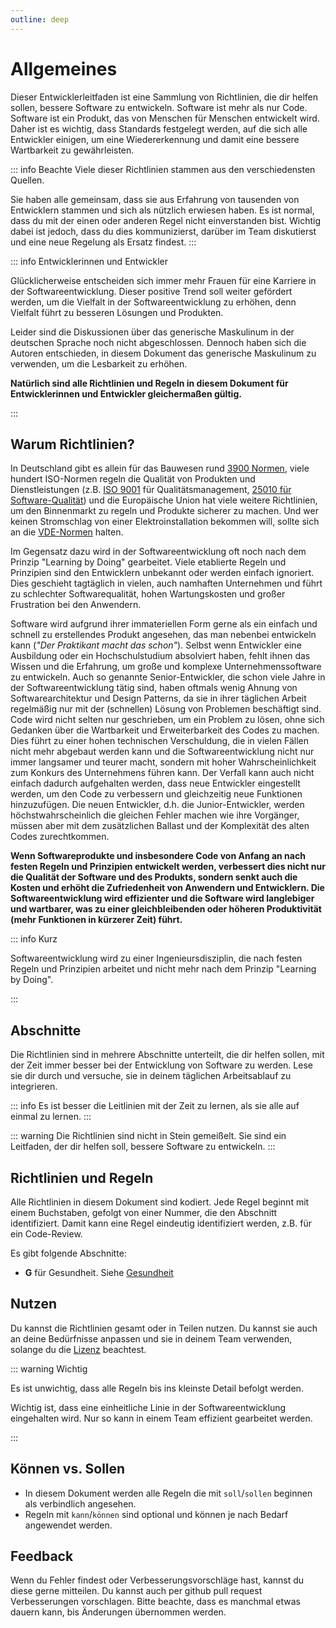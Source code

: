 ```yaml
---
outline: deep
---
```


# Allgemeines

Dieser Entwicklerleitfaden ist eine Sammlung von Richtlinien, die dir helfen sollen, bessere Software zu entwickeln.
Software ist mehr als nur Code. Software ist ein Produkt, das von Menschen für Menschen entwickelt wird.
Daher ist es wichtig, dass Standards festgelegt werden, auf die sich alle Entwickler einigen, um eine Wiedererkennung und damit eine bessere Wartbarkeit zu gewährleisten.

::: info Beachte
Viele dieser Richtlinien stammen aus den verschiedensten Quellen.

Sie haben alle gemeinsam, dass sie aus Erfahrung von tausenden von Entwicklern stammen und sich als nützlich erwiesen haben.
Es ist normal, dass du mit der einen oder anderen Regel nicht einverstanden bist.
Wichtig dabei ist jedoch, dass du dies kommunizierst, darüber im Team diskutierst und eine neue Regelung als Ersatz findest.
:::

::: info Entwicklerinnen und Entwickler

Glücklicherweise entscheiden sich immer mehr Frauen für eine Karriere in der Softwareentwicklung.
Dieser positive Trend soll weiter gefördert werden, um die Vielfalt in der Softwareentwicklung zu erhöhen, denn Vielfalt führt zu besseren Lösungen und Produkten.

Leider sind die Diskussionen über das generische Maskulinum in der deutschen Sprache noch nicht abgeschlossen.
Dennoch haben sich die Autoren entschieden, in diesem Dokument das generische Maskulinum zu verwenden, um die Lesbarkeit zu erhöhen.

**Natürlich sind alle Richtlinien und Regeln in diesem Dokument für Entwicklerinnen und Entwickler gleichermaßen gültig.**

:::

## Warum Richtlinien?

In Deutschland gibt es allein für das Bauwesen rund [3900 Normen](https://www.din.de/de/mitwirken/normenausschuesse/nabau/baukosten-normen), viele hundert ISO-Normen regeln die Qualität von Produkten und Dienstleistungen (z.B. [ISO 9001](https://www.iso.org/standard/62085.html) für Qualitätsmanagement, [25010 für Software-Qualität](https://iso25000.com/index.php/en/iso-25000-standards/iso-25010)) und die Europäische Union hat viele weitere Richtlinien, um den Binnenmarkt zu regeln und Produkte sicherer zu machen.
Und wer keinen Stromschlag von einer Elektroinstallation bekommen will, sollte sich an die [VDE-Normen](https://www.vde-verlag.de/standards.html) halten.

Im Gegensatz dazu wird in der Softwareentwicklung oft noch nach dem Prinzip "Learning by Doing" gearbeitet.
Viele etablierte Regeln und Prinzipien sind den Entwicklern unbekannt oder werden einfach ignoriert.
Dies geschieht tagtäglich in vielen, auch namhaften Unternehmen und führt zu schlechter Softwarequalität, hohen Wartungskosten und großer Frustration bei den Anwendern.

Software wird aufgrund ihrer immateriellen Form gerne als ein einfach und schnell zu erstellendes Produkt angesehen, das man nebenbei entwickeln kann (*"Der Praktikant macht das schon"*).
Selbst wenn Entwickler eine Ausbildung oder ein Hochschulstudium absolviert haben, fehlt ihnen das Wissen und die Erfahrung, um große und komplexe Unternehmenssoftware zu entwickeln.
Auch so genannte Senior-Entwickler, die schon viele Jahre in der Softwareentwicklung tätig sind, haben oftmals wenig Ahnung von Softwarearchitektur und Design Patterns, da sie in ihrer täglichen Arbeit regelmäßig nur mit der (schnellen) Lösung von Problemen beschäftigt sind.
Code wird nicht selten nur geschrieben, um ein Problem zu lösen, ohne sich Gedanken über die Wartbarkeit und Erweiterbarkeit des Codes zu machen.
Dies führt zu einer hohen technischen Verschuldung, die in vielen Fällen nicht mehr abgebaut werden kann und die Softwareentwicklung nicht nur immer langsamer und teurer macht, sondern mit hoher Wahrscheinlichkeit zum Konkurs des Unternehmens führen kann.
Der Verfall kann auch nicht einfach dadurch aufgehalten werden, dass neue Entwickler eingestellt werden, um den Code zu verbessern und gleichzeitig neue Funktionen hinzuzufügen.
Die neuen Entwickler, d.h. die Junior-Entwickler, werden höchstwahrscheinlich die gleichen Fehler machen wie ihre Vorgänger, müssen aber mit dem zusätzlichen Ballast und der Komplexität des alten Codes zurechtkommen.

**Wenn Softwareprodukte und insbesondere Code von Anfang an nach festen Regeln und Prinzipien entwickelt werden, verbessert dies nicht nur die Qualität der Software und des Produkts, sondern senkt auch die Kosten und erhöht die Zufriedenheit von Anwendern und Entwicklern.
Die Softwareentwicklung wird effizienter und die Software wird langlebiger und wartbarer, was zu einer gleichbleibenden oder höheren Produktivität (mehr Funktionen in kürzerer Zeit) führt.**

::: info Kurz

Softwareentwicklung wird zu einer Ingenieursdisziplin, die nach festen Regeln und Prinzipien arbeitet und nicht mehr nach dem Prinzip "Learning by Doing".

:::

## Abschnitte

Die Richtlinien sind in mehrere Abschnitte unterteilt, die dir helfen sollen, mit der Zeit immer besser bei der Entwicklung von Software zu werden.
Lese sie dir durch und versuche, sie in deinem täglichen Arbeitsablauf zu integrieren.

::: info
Es ist besser die Leitlinien mit der Zeit zu lernen, als sie alle auf einmal zu lernen.
:::

::: warning
Die Richtlinien sind nicht in Stein gemeißelt. Sie sind ein Leitfaden, der dir helfen soll, bessere Software zu entwickeln.
:::

## Richtlinien und Regeln

Alle Richtlinien in diesem Dokument sind kodiert. Jede Regel beginnt mit einem Buchstaben, gefolgt von einer Nummer, die den Abschnitt identifiziert.
Damit kann eine Regel eindeutig identifiziert werden, z.B. für ein Code-Review.

Es gibt folgende Abschnitte:

- **G** für Gesundheit. Siehe [Gesundheit](./1.health/)

## Nutzen

Du kannst die Richtlinien gesamt oder in Teilen nutzen. Du kannst sie auch an deine Bedürfnisse anpassen und sie in deinem Team verwenden,
solange du die [Lizenz](../.#license) beachtest.

::: warning Wichtig

Es ist unwichtig, dass alle Regeln bis ins kleinste Detail befolgt werden.

Wichtig ist, dass eine einheitliche Linie in der Softwareentwicklung eingehalten wird.
Nur so kann in einem Team effizient gearbeitet werden.

:::

## Können vs. Sollen

- In diesem Dokument werden alle Regeln die mit `soll`/`sollen` beginnen als verbindlich angesehen.
- Regeln mit `kann`/`können` sind optional und können je nach Bedarf angewendet werden.

## Feedback

Wenn du Fehler findest oder Verbesserungsvorschläge hast, kannst du diese gerne mitteilen.
Du kannst auch per github pull request Verbesserungen vorschlagen.
Bitte beachte, dass es manchmal etwas dauern kann, bis Änderungen übernommen werden.
